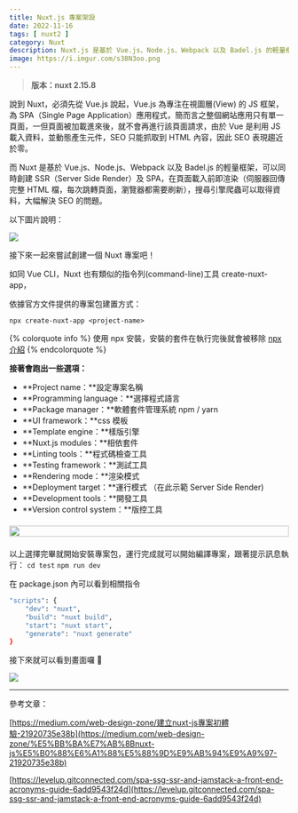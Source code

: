 ```yaml
---
title: Nuxt.js 專案架設
date: 2022-11-16
tags: [ nuxt2 ]
category: Nuxt
description: Nuxt.js 是基於 Vue.js、Node.js、Webpack 以及 Badel.js 的輕量框架，可以同時創建 SSR（Server Side Render）及 SPA，在頁面載入前即渲染（伺服器回傳完整 HTML 檔，每次跳轉頁面，瀏覽器都需要刷新），搜尋引擎爬蟲可以取得資料，大幅解決 SEO 的問題
image: https://i.imgur.com/s38N3oo.png
---
```

> **版本：nuxt 2.15.8**
>

說到 Nuxt，必須先從 Vue.js 說起，Vue.js 為專注在視圖層(View) 的 JS 框架，為 SPA（Single Page Application）應用程式，簡而言之整個網站應用只有單一頁面，一但頁面被加載進來後，就不會再進行該頁面請求，由於 Vue 是利用 JS 載入資料，並動態產生元件，SEO 只能抓取到 HTML 內容，因此 SEO 表現趨近於零。

而 Nuxt 是基於 Vue.js、Node.js、Webpack 以及 Badel.js 的輕量框架，可以同時創建 SSR（Server Side Render）及 SPA，在頁面載入前即渲染（伺服器回傳完整 HTML 檔，每次跳轉頁面，瀏覽器都需要刷新），搜尋引擎爬蟲可以取得資料，大幅解決 SEO 的問題。

以下圖片說明：

![](https://i.imgur.com/Qyp5Sat.png)

<!-- more -->

接下來一起來嘗試創建一個 Nuxt 專案吧！

如同 Vue CLI，Nuxt 也有類似的指令列(command-line)工具 create-nuxt-app，

依據官方文件提供的專案包建置方式：

`npx create-nuxt-app <project-name>`

{% colorquote info %}
使用 npx 安裝，安裝的套件在執行完後就會被移除 [npx介紹](https://hoyis-note.coderbridge.io/2021/07/20/npm-npx-%E5%B7%AE%E5%88%A5/)
{% endcolorquote %}

**接著會跑出一些選項：**

- **Project name：**設定專案名稱
- **Programming language：**選擇程式語言
- **Package manager：**軟體套件管理系統 npm / yarn
- **UI framework：**css 模板
- **Template engine：**樣版引擎
- **Nuxt.js modules：**相依套件
- **Linting tools：**程式碼檢查工具
- **Testing framework：**測試工具
- **Rendering mode：**渲染模式
- **Deployment target：**運行模式 （在此示範 Server Side Render)
- **Development tools：**開發工具
- **Version control system：**版控工具

<div style="display: flex; justify-content: center; margin: 20px 0;">
    <img style="width: 100%; max-width: 600px;" src="https://i.imgur.com/MSYs5f0.png">
</div>

以上選擇完畢就開始安裝專案包，運行完成就可以開始編譯專案，跟著提示訊息執行：
`cd test`
`npm run dev`

在 package.json 內可以看到相關指令

```bash
"scripts": {
    "dev": "nuxt",
    "build": "nuxt build",
    "start": "nuxt start",
    "generate": "nuxt generate"
}
```

接下來就可以看到畫面囉 👏

![](https://i.imgur.com/s38N3oo.png)

---

參考文章：

[https://medium.com/web-design-zone/建立nuxt-js專案初體驗-21920735e38b](https://medium.com/web-design-zone/%E5%BB%BA%E7%AB%8Bnuxt-js%E5%B0%88%E6%A1%88%E5%88%9D%E9%AB%94%E9%A9%97-21920735e38b)

[https://levelup.gitconnected.com/spa-ssg-ssr-and-jamstack-a-front-end-acronyms-guide-6add9543f24d](https://levelup.gitconnected.com/spa-ssg-ssr-and-jamstack-a-front-end-acronyms-guide-6add9543f24d)